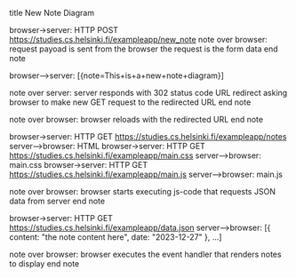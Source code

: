 title New Note Diagram


browser->server: HTTP POST https://studies.cs.helsinki.fi/exampleapp/new_note
note over browser:
request payoad is sent from the browser
the request is the form data
end note

browser-->server: [{note=This+is+a+new+note+diagram}]

note over server:
server responds with 302 status code URL redirect
asking browser to make new GET request to the redirected URL
end note

note over browser:
browser reloads with the redirected URL
end note

browser->server: HTTP GET https://studies.cs.helsinki.fi/exampleapp/notes
server-->browser: HTML
browser->server: HTTP GET https://studies.cs.helsinki.fi/exampleapp/main.css
server-->browser: main.css
browser->server: HTTP GET https://studies.cs.helsinki.fi/exampleapp/main.js
server-->browser: main.js

note over browser:
browser starts executing js-code
that requests JSON data from server 
end note

browser->server: HTTP GET https://studies.cs.helsinki.fi/exampleapp/data.json
server-->browser: [{ content: "the note content here", date: "2023-12-27" }, ...]

note over browser:
browser executes the event handler
that renders notes to display
end note
